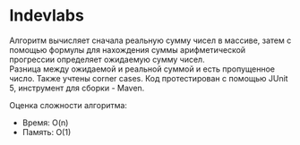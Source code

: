 # Indevlabs

Алгоритм вычисляет сначала реальную сумму чисел в массиве, затем с помощью формулы для нахождения суммы арифметической прогрессии определяет ожидаемую сумму чисел.  
Разница между ожидаемой и реальной суммой и есть пропущенное число. Также учтены corner cases. Код протестирован с помощью JUnit 5, инструмент для сборки - Maven.  

Оценка сложности алгоритма:  
- Время: O(n)  
- Память: O(1)
